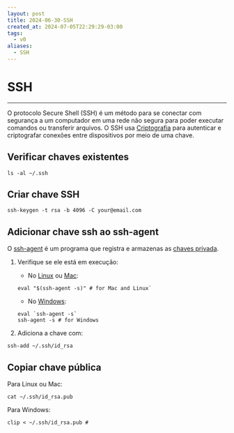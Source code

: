 ```yaml
---
layout: post
title: 2024-06-30-SSH
created_at: 2024-07-05T22:29:29-03:00
tags:
  - v0
aliases:
  - SSH
---
```

# SSH
---
O protocolo Secure Shell (SSH) é um método para se conectar com segurança a um computador em uma rede não segura para poder executar comandos ou transferir arquivos. O SSH usa [Criptografia](api/2024/06/2024-06-30-Criptografia.md) para autenticar e criptografar conexões entre dispositivos por meio de uma chave.

## Verificar chaves existentes
```shell
ls -al ~/.ssh
```

## Criar chave SSH
```shell
ssh-keygen -t rsa -b 4096 -C your@email.com
```
## Adicionar chave ssh ao ssh-agent
O [ssh-agent](_insight/2024/07/2024-07-08-ssh_agent.md) é um programa que registra e armazenas as [chaves privada](_insight/2024/07/2024-07-12-Chaves_privada.md).

1. Verifique se ele está em execução:
	- No [Linux](api/2024/06/2024-06-30-Linux.md) ou [Mac](_insight/2024/07/2024-07-12-Mac.md): 
	```shell
	eval "$(ssh-agent -s)" # for Mac and Linux`
	```
	-  No [Windows](Windows.md):
	```shell
	eval `ssh-agent -s`
	ssh-agent -s # for Windows
	```

2. Adiciona a chave com:
```shell
ssh-add ~/.ssh/id_rsa
```
## Copiar chave pública
Para Linux ou Mac:
```shell
cat ~/.ssh/id_rsa.pub
```

Para Windows:
```shell
clip < ~/.ssh/id_rsa.pub #
```
